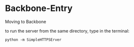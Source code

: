 # Backbone-Entry
Moving to Backbone

to run the server from the same directory, type in the terminal:

    python -m SimpleHTTPSErver

